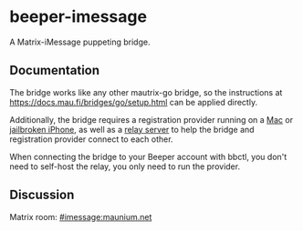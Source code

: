 # beeper-imessage
A Matrix-iMessage puppeting bridge.

## Documentation
The bridge works like any other mautrix-go bridge, so the instructions at
<https://docs.mau.fi/bridges/go/setup.html> can be applied directly.

Additionally, the bridge requires a registration provider running on a [Mac] or
[jailbroken iPhone], as well as a [relay server] to help the bridge and
registration provider connect to each other.

[Mac]: https://github.com/beeper/mac-registration-provider
[jailbroken iPhone]: https://github.com/beeper/phone-registration-provider
[relay server]: https://github.com/beeper/registration-relay

When connecting the bridge to your Beeper account with bbctl, you don't need to
self-host the relay, you only need to run the provider.

## Discussion
Matrix room: [#imessage:maunium.net](https://matrix.to/#/#imessage:maunium.net)

